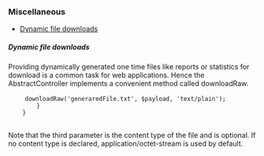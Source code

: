 <h3 class="doc-title">Miscellaneous</h3>

- [Dynamic file downloads](#dynamic-file-downloads)

<h5><a id="dynamic-file-downloads">Dynamic file downloads</a></h5>

Providing dynamically generated one time files like reports or statistics for download is a common task for web applications. Hence the <span class="code-hint">AbstractController</span> implements a convenient method called <span class="code-hint">downloadRaw</span>. 

  <pre class="code-white line-numbers language-php">
  	<code class="imp-code language-php"><?php
  	namespace App\Controller;
  	use Impulse\ImpulseBundle\Controller\AbstractController;
    use Impulse\ImpulseBundle\Controller\Annotations\Listen;
    use Impulse\ImpulseBundle\Events\Events;
    use Impulse\ImpulseBundle\Execution\Events\Event;

  	class AppController extends AbstractController
  	{
		#[Listen(event: Events::CLICK, component: 'btnCreateReport')]   
        public function createReport(Event $event)
        {
        	$payload = 'This is going to be the content of the file';
            $this->downloadRaw('generaredFile.txt', $payload, 'text/plain');
        }
  	}</code>
  </pre>
  
  Note that the third parameter is the content type of the file and is optional. If no content type is declared, <span class="code-hint">application/octet-stream</span> is used by default.
